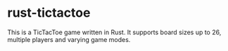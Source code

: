 # rust-tictactoe

This is a TicTacToe game written in Rust. It supports board sizes up to 26, multiple players and varying game modes.

